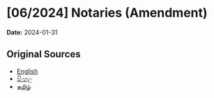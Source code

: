 # [06/2024] Notaries (Amendment)

**Date:** 2024-01-31

## Original Sources

- [English](https://documents.gov.lk/view/acts/2024/1/06-2024_E.pdf)
- [සිංහල](https://documents.gov.lk/view/acts/2024/1/06-2024_S.pdf)
- [தமிழ்](https://documents.gov.lk/view/acts/2024/1/06-2024_T.pdf)
